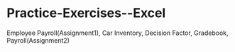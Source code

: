 # Practice-Exercises--Excel
Employee Payroll(Assignment1), Car Inventory, Decision Factor, Gradebook, Payroll(Assignment2)
